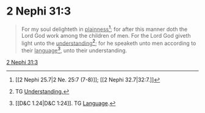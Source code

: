 # 2 Nephi 31:3

> For my soul delighteth in <u>plainness</u>[^a]; for after this manner doth the Lord God work among the children of men. For the Lord God giveth light unto the <u>understanding</u>[^b]; for he speaketh unto men according to their <u>language</u>[^c], unto their understanding.

[2 Nephi 31:3](https://www.churchofjesuschrist.org/study/scriptures/bofm/2-ne/31?lang=eng&id=p3#p3)


[^a]: [[2 Nephi 25.7|2 Ne. 25:7 (7-8)]]; [[2 Nephi 32.7|32:7.]]
[^b]: TG [Understanding.](https://www.churchofjesuschrist.org/study/scriptures/tg/understanding?lang=eng)
[^c]: [[D&C 1.24|D&C 1:24]]. TG [Language](https://www.churchofjesuschrist.org/study/scriptures/tg/language?lang=eng).
